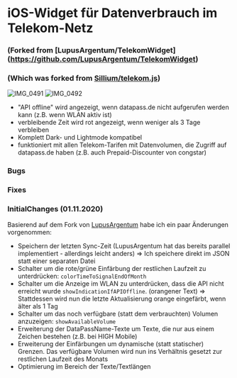 # iOS-Widget für Datenverbrauch im Telekom-Netz
### (Forked from [LupusArgentum/TelekomWidget] (https://github.com/LupusArgentum/TelekomWidget)
### (Which was forked from [Sillium/telekom.js](https://gist.github.com/Sillium/f904fb89444bc8dde12cfc07b8fa8728))

![IMG_0491](https://user-images.githubusercontent.com/14128113/97805206-02d14880-1c55-11eb-907c-b1c4d08396ba.jpeg)
![IMG_0492](https://user-images.githubusercontent.com/14128113/97805208-04027580-1c55-11eb-8356-9091424a150c.jpeg)


- "API offline" wird angezeigt, wenn datapass.de nicht aufgerufen werden kann (z.B. wenn WLAN aktiv ist)
- verbleibende Zeit wird rot angezeigt, wenn weniger als 3 Tage verbleiben
- Komplett Dark- und Lightmode kompatibel
- funktioniert mit allen Telekom-Tarifen mit Datenvolumen, die Zugriff auf datapass.de haben (z.B. auch Prepaid-Discounter von congstar)

### Bugs

### Fixes

### InitialChanges (01.11.2020)

Basierend auf dem Fork von [LupusArgentum](https://github.com/LupusArgentum) habe ich ein paar Änderungen vorgenommen:

- Speichern der letzten Sync-Zeit (LupusArgentum hat das bereits parallel implementiert - allerdings leicht anders)
=> Ich speichere direkt im JSON statt einer separaten Datei
- Schalter um die rote/grüne Einfärbung der restlichen Laufzeit zu unterdrücken: `colorTimeToSignalEndOfMonth`
- Schalter um die Anzeige im WLAN zu unterdrücken, dass die API nicht erreicht wurde `showIndicationIfAPIOffline`. (orangener Text) => Stattdessen wird nun die letzte Aktualisierung orange eingefärbt, wenn älter als 1 Tag
- Schalter um das noch verfügbare (statt dem verbrauchten) Volumen anzuzeigen: `showAvailableVolume`
- Erweiterung der DataPassName-Texte um Texte, die nur aus einem Zeichen bestehen (z.B. bei HIGH Mobile)
- Erweiterung der Einfärbungen um dynamische (statt statischer) Grenzen. Das verfügbare Volumen wird nun ins Verhältnis gesetzt zur restlichen Laufzeit des Monats
- Optimierung im Bereich der Texte/Textlängen
